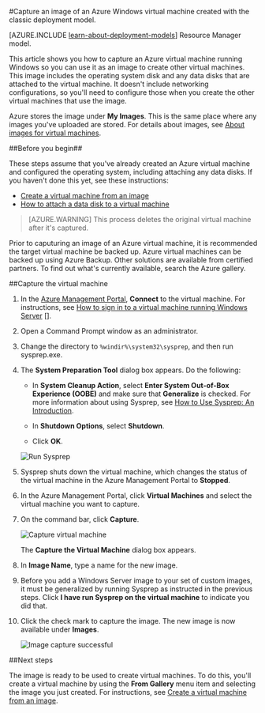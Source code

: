 <properties
	pageTitle="Capture an image of an Azure Windows VM | Azure"
	description="Capture an image of an Azure Windows virtual machine created with the classic deployment model."
	services="virtual-machines"
	documentationCenter=""
	authors="cynthn"
	manager="timlt"
	editor="tysonn"
	tags="azure-service-management"/>

<tags
	ms.service="virtual-machines"
	ms.date="11/05/2015"
	wacn.date=""/>

#Capture an image of an Azure Windows virtual machine created with the classic deployment model.

[AZURE.INCLUDE [learn-about-deployment-models](../includes/learn-about-deployment-models-classic-include.md)] Resource Manager model.


This article shows you how to capture an Azure virtual machine running Windows so you can use it as an image to create other virtual machines. This image includes the operating system disk and any data disks that are attached to the virtual machine. It doesn't include networking configurations, so you'll need to configure those when you create the other virtual machines that use the image.

Azure stores the image under **My Images**. This is the same place where any images you've uploaded are stored. For details about images, see [About images for virtual machines](/documentation/articles/virtual-machines-images).

##Before you begin##

These steps assume that you've already created an Azure virtual machine and configured the operating system, including attaching any data disks. If you haven't done this yet, see these instructions:

- [Create a virtual machine from an image](/documentation/articles/virtual-machines-create-custom)
- [How to attach a data disk to a virtual machine](/documentation/articles/storage-windows-attach-disk)

> [AZURE.WARNING] This process deletes the original virtual machine after it's captured. 

Prior to caputuring an image of an Azure virtual machine, it is recommended the target virtual machine be backed up. Azure virtual machines can be backed up using Azure Backup. Other solutions are available from certified partners. To find out what's currently available, search the Azure gallery.


##Capture the virtual machine

1. In the [Azure Management Portal](http://manage.windowsazure.cn), **Connect** to the virtual machine. For instructions, see [How to sign in to a virtual machine running Windows Server] [].

2.	Open a Command Prompt window as an administrator.

3.	Change the directory to `%windir%\system32\sysprep`, and then run sysprep.exe.

4. 	The **System Preparation Tool** dialog box appears. Do the following:

	- In **System Cleanup Action**, select **Enter System Out-of-Box Experience (OOBE)** and make sure that **Generalize** is checked. For more information about using Sysprep, see [How to Use Sysprep: An Introduction][].

	- In **Shutdown Options**, select **Shutdown**.

	- Click **OK**.

	![Run Sysprep](./media/virtual-machines-capture-image-windows-server/SysprepGeneral.png)

7.	Sysprep shuts down the virtual machine, which changes the status of the virtual machine in the Azure Management Portal to **Stopped**.

8.	In the Azure Management Portal, click **Virtual Machines** and select the virtual machine you want to capture.

9.	On the command bar, click **Capture**.

	![Capture virtual machine](./media/virtual-machines-capture-image-windows-server/CaptureVM.png)

	The **Capture the Virtual Machine** dialog box appears.

10.	In **Image Name**, type a name for the new image.

11.	Before you add a Windows Server image to your set of custom images, it must be generalized by running Sysprep as instructed in the previous steps. Click **I have run Sysprep on the virtual machine** to indicate you did that.

12.	Click the check mark to capture the image. The new image is now available under **Images**.

 	![Image capture successful](./media/virtual-machines-capture-image-windows-server/VMCapturedImageAvailable.png)

##Next steps

The image is ready to be used to create virtual machines. To do this, you'll create a virtual machine by using the **From Gallery** menu item and selecting the image you just created. For instructions, see [Create a virtual machine from an image](/documentation/articles/virtual-machines-create-custom).



[How to sign in to a virtual machine running Windows Server]: /documentation/articles/virtual-machines-log-on-windows-server
[How to Use Sysprep: An Introduction]: http://technet.microsoft.com/zh-cn/library/bb457073.aspx
[Run Sysprep.exe]: ./media/virtual-machines-capture-image-windows-server/SysprepCommand.png
[Enter Sysprep.exe options]: ./media/virtual-machines-capture-image-windows-server/SysprepGeneral.png
[The virtual machine is stopped]: ./media/virtual-machines-capture-image-windows-server/SysprepStopped.png
[Capture an image of the virtual machine]: ./media/virtual-machines-capture-image-windows-server/CaptureVM.png
[Enter the image name]: ./media/virtual-machines-capture-image-windows-server/Capture.png
[Image capture successful]: ./media/virtual-machines-capture-image-windows-server/CaptureSuccess.png
[Use the captured image]: ./media/virtual-machines-capture-image-windows-server/MyImagesWindows.png
